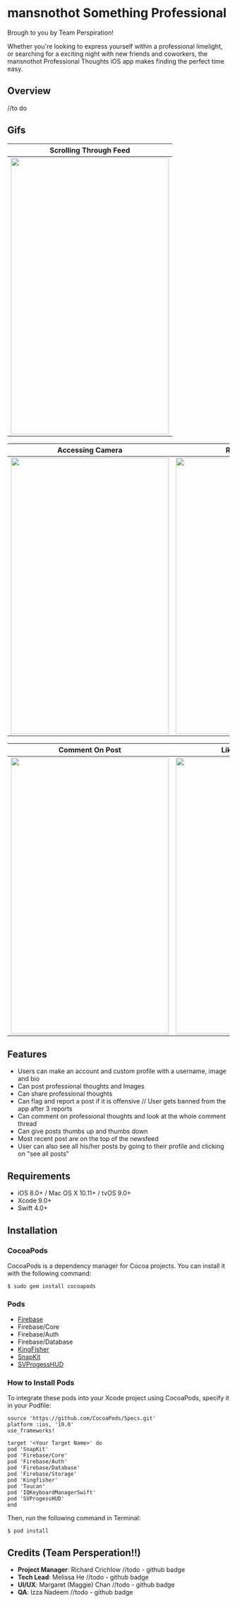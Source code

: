 # mansnothot Something Professional

Brough to you by Team Perspiration!

Whether you're looking to express yourself within a professional limelight, or searching for a exciting night with new friends and coworkers, the mansnothot Professional Thoughts iOS app makes finding the perfect time easy.

## Overview
//to do

## Gifs
|Scrolling Through Feed|
|:-------------:|
|<img src="https://github.com/melissahe/mansnothot/blob/prod/GIFMansNotHot/scrolling.gif" width="358" height="626">|

|Accessing Camera|Reporting a User|
|:-------------:|:-------------:|
|<img src="https://github.com/melissahe/mansnothot/blob/prod/GIFMansNotHot/AccessCameraAndPosting.gif" width="358" height="626">|<img src="https://github.com/melissahe/mansnothot/blob/prod/GIFMansNotHot/reportingUserAgain.gif" width="358" height="626">|

|Comment On Post|Liking And Unliking|
|:-------------:|:-------------:|
|<img src="https://github.com/melissahe/mansnothot/blob/prod/GIFMansNotHot/commenting.gif" width="358" height="626">|<img src="https://github.com/melissahe/mansnothot/blob/prod/GIFMansNotHot/LikingAndUnliking.gif" width="358" height="626">|


## Features
- Users can make an account and custom profile with a    username, image and bio
- Can post professional thoughts and Images
- Can share professional thoughts
- Can flag and report a post if it is offensive // User gets banned from the app after 3 reports
- Can comment on professional thoughts and look at the whole comment thread
- Can give posts thumbs up and thumbs down
- Most recent post are on the top of the newsfeed
- User can also see all his/her posts by going to their profile and clicking on "see all posts"


## Requirements
- iOS 8.0+ / Mac OS X 10.11+ / tvOS 9.0+
- Xcode 9.0+
- Swift 4.0+

## Installation

### CocoaPods
CocoaPods is a dependency manager for Cocoa projects. You can install it with the following command:

`$ sudo gem install cocoapods`

### Pods
- [Firebase](https://firebase.google.com)
- Firebase/Core
- Firebase/Auth
- Firebase/Database
- [KingFisher](https://github.com/onevcat/Kingfisher)
- [SnapKit](http://snapkit.io/docs)
- [SVProgessHUD](https://github.com/SVProgressHUD/SVProgressHUD)

### How to Install Pods
To integrate these pods into your Xcode project using CocoaPods, specify it in your Podfile:

```
source 'https://github.com/CocoaPods/Specs.git'
platform :ios, '10.0'
use_frameworks!

target '<Your Target Name>' do
pod 'SnapKit'
pod 'Firebase/Core'
pod 'Firebase/Auth'
pod 'Firebase/Database'
pod 'Firebase/Storage'
pod 'Kingfisher'
pod 'Toucan'
pod 'IQKeyboardManagerSwift'
pod 'SVProgessHUD'
end
```

Then, run the following command in Terminal:

`$ pod install`

## Credits (Team Persperation!!)
- **Project Manager**: Richard Crichlow  //todo - github badge
- **Tech Lead**: Melissa He  //todo - github badge
- **UI/UX**: Margaret (Maggie) Chan  //todo - github badge
- **QA**: Izza Nadeem //todo - github badge

